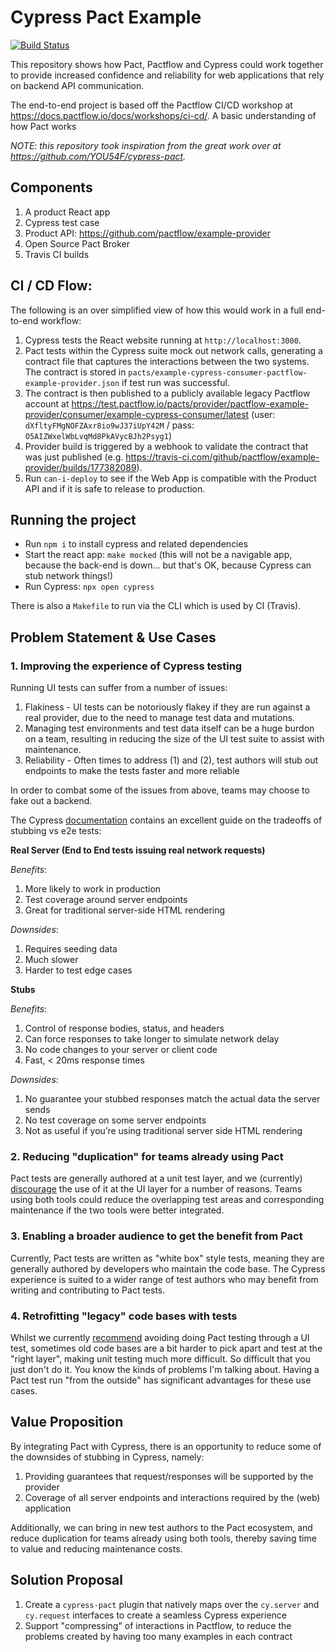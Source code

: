 # Cypress Pact Example

[![Build Status](https://travis-ci.com/pactflow/example-consumer-cypress.svg?branch=master)](https://travis-ci.com/pactflow/example-consumer-cypress)

This repository shows how Pact, Pactflow and Cypress could work together to provide increased confidence and reliability for web applications that rely on backend API communication.

The end-to-end project is based off the Pactflow CI/CD workshop at https://docs.pactflow.io/docs/workshops/ci-cd/. A basic understanding of how Pact works

*NOTE: this repository took inspiration from the great work over at https://github.com/YOU54F/cypress-pact.*

## Components

1. A product React app
2. Cypress test case
3. Product API: https://github.com/pactflow/example-provider
4. Open Source Pact Broker
5. Travis CI builds

## CI / CD Flow:

The following is an over simplified view of how this would work in a full end-to-end workflow:

1. Cypress tests the React website running at `http://localhost:3000`.
1. Pact tests within the Cypress suite mock out network calls, generating a contract file that captures the interactions between the two systems. The contract is stored in `pacts/example-cypress-consumer-pactflow-example-provider.json` if test run was successful.
1. The contract is then published to a publicly available legacy Pactflow account at https://test.pactflow.io/pacts/provider/pactflow-example-provider/consumer/example-cypress-consumer/latest (user: `dXfltyFMgNOFZAxr8io9wJ37iUpY42M` / pass: `O5AIZWxelWbLvqMd8PkAVycBJh2Psyg1`)
1. Provider build is triggered by a webhook to validate the contract that was just published (e.g. https://travis-ci.com/github/pactflow/example-provider/builds/177382089).
1. Run `can-i-deploy` to see if the Web App is compatible with the Product API and if it is safe to release to production.

## Running the project

- Run `npm i` to install cypress and related dependencies
- Start the react app:  `make mocked` (this will not be a navigable app, because the back-end is down... but that's OK, because Cypress can stub network things!)
- Run Cypress: `npx open cypress`

There is also a `Makefile` to run via the CLI which is used by CI (Travis).

## Problem Statement & Use Cases

### 1. Improving the experience of Cypress testing
Running UI tests can suffer from a number of issues:

1. Flakiness - UI tests can be notoriously flakey if they are run against a real provider, due to the need to manage test data and mutations.
1. Managing test environments and test data itself can be a huge burdon on a team, resulting in reducing the size of the UI test suite to assist with maintenance.
1. Reliability - Often times to address (1) and (2), test authors will stub out endpoints to make the tests faster and more reliable

In order to combat some of the issues from above, teams may choose to fake out a backend.

The Cypress [documentation]( https://docs.cypress.io/guides/guides/network-requests.html#Testing-Strategies) contains an excellent guide on the tradeoffs of stubbing vs e2e tests:

**Real Server (End to End tests issuing real network requests)**

*Benefits*:
1. More likely to work in production
1. Test coverage around server endpoints
1. Great for traditional server-side HTML rendering

*Downsides*:
1. Requires seeding data
1. Much slower
1. Harder to test edge cases

**Stubs**

*Benefits*:
1. Control of response bodies, status, and headers
1. Can force responses to take longer to simulate network delay
1. No code changes to your server or client code
1. Fast, < 20ms response times

*Downsides*:
1. No guarantee your stubbed responses match the actual data the server sends
1. No test coverage on some server endpoints
1. Not as useful if you’re using traditional server side HTML rendering

### 2. Reducing "duplication" for teams already using Pact

Pact tests are generally authored at a unit test layer, and we (currently) [discourage](https://docs.pact.io/consumer/#avoid-using-pact-for-tests-that-involve-the-ui) the use of it at the UI layer for a number of reasons. Teams using both tools could reduce the overlapping test areas and corresponding maintenance if the two tools were better integrated.

### 3. Enabling a broader audience to get the benefit from Pact

Currently, Pact tests are written as "white box" style tests, meaning they are generally authored by developers who maintain the code base. The Cypress experience is suited to a wider range of test authors who may benefit from writing and contributing to Pact tests.

### 4. Retrofitting "legacy" code bases with tests

Whilst we currently [recommend](https://docs.pact.io/consumer/#avoid-using-pact-for-tests-that-involve-the-ui) avoiding doing Pact testing through a UI test, sometimes old code bases are a bit harder to pick apart and test at the "right layer", making unit testing much more difficult. So difficult that you just don't do it. You know the kinds of problems I'm talking about. Having a Pact test run "from the outside" has significant advantages for these use cases.

## Value Proposition

By integrating Pact with Cypress, there is an opportunity to reduce some of the downsides of stubbing in Cypress, namely:

1. Providing guarantees that request/responses will be supported by the provider
1. Coverage of all server endpoints and interactions required by the (web) application

Additionally, we can bring in new test authors to the Pact ecosystem, and reduce duplication for teams already using both tools, thereby saving time to value and reducing maintenance costs.

## Solution Proposal

1. Create a `cypress-pact` plugin that natively maps over the `cy.server` and `cy.request` interfaces to create a seamless Cypress experience
1. Support "compressing" of interactions in Pactflow, to reduce the problems created by having too many examples in each contract
